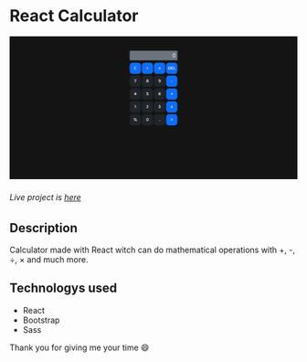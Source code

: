 # React Calculator
[![test image](https://github.com/Kepitss/React-Calculator/blob/main/calculator.png?raw=true)](https://eloquent-euclid-f93ad7.netlify.app/) 
###### Live project is [here](https://eloquent-euclid-f93ad7.netlify.app/)

## Description
Calculator made with React witch can do mathematical operations with  +, -, ÷, × and much more.

## Technologys used
- React
- Bootstrap
- Sass

Thank you for giving me your time :smile:
